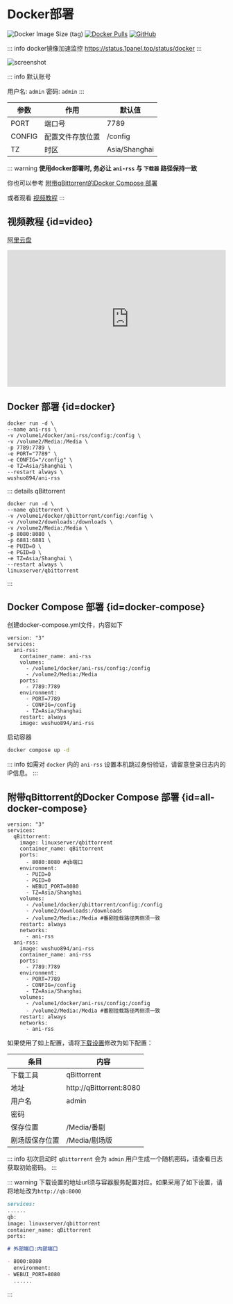 # Docker部署

<div>

![Docker Image Size (tag)](https://img.shields.io/docker/image-size/wushuo894/ani-rss/latest)
[![Docker Pulls](https://img.shields.io/docker/pulls/wushuo894/ani-rss)](https://hub.docker.com/r/wushuo894/ani-rss)
[![GitHub](https://img.shields.io/badge/-GitHub-181717?logo=github)](https://github.com/wushuo894/ani-rss)
</div>

::: info docker镜像加速监控
<https://status.1panel.top/status/docker>
:::

<img src="/screenshot/62f73859bd2fb7063f7f1eff12545fec-screenshot.png" alt="screenshot" id="screenshot">

::: info 默认账号

用户名: `admin` 密码: `admin`
:::

| 参数     | 作用       | 默认值           |
|--------|----------|---------------|
| PORT   | 端口号      | 7789          |
| CONFIG | 配置文件存放位置 | /config       |
| TZ     | 时区       | Asia/Shanghai |

::: warning
**使用docker部署时, 务必让 `ani-rss` 与 `下载器` 路径保持一致**

你也可以参考 [附带qBittorrent的Docker Compose 部署](/deploy/docker#all-docker-compose)

或者观看 [视频教程](/deploy/docker#video)
:::

## 视频教程 {id=video}

[阿里云盘](https://www.alipan.com/s/eqt2XLZJThu)

<div style="overflow-x: auto;">
<iframe 
width="560" 
height="315" 
src="https://www.youtube.com/embed/y9-mgvnSnxs?si=CCz_58LaZu3mbpr5" 
title="YouTube video player" 
frameborder="0" 
allow="accelerometer; autoplay; clipboard-write; encrypted-media; gyroscope; picture-in-picture; web-share" 
referrerpolicy="strict-origin-when-cross-origin" 
allowfullscreen>
</iframe>
</div>

## Docker 部署 {id=docker}

```bash:line-numbers
docker run -d \
--name ani-rss \
-v /volume1/docker/ani-rss/config:/config \
-v /volume2/Media:/Media \
-p 7789:7789 \
-e PORT="7789" \
-e CONFIG="/config" \
-e TZ=Asia/Shanghai \
--restart always \
wushuo894/ani-rss
```

::: details qBittorrent

```bash:line-numbers
docker run -d \
--name qbittorrent \
-v /volume1/docker/qbittorrent/config:/config \
-v /volume2/downloads:/downloads \
-v /volume2/Media:/Media \
-p 8080:8080 \
-p 6881:6881 \
-e PUID=0 \
-e PGID=0 \
-e TZ=Asia/Shanghai \
--restart always \
linuxserver/qbittorrent
```

:::

## Docker Compose 部署 {id=docker-compose}

创建docker-compose.yml文件，内容如下

```yaml:line-numbers
version: "3"
services:
  ani-rss:
    container_name: ani-rss
    volumes:
      - /volume1/docker/ani-rss/config:/config
      - /volume2/Media:/Media
    ports:
      - 7789:7789
    environment:
      - PORT=7789
      - CONFIG=/config
      - TZ=Asia/Shanghai
    restart: always
    image: wushuo894/ani-rss
```

启动容器

```bash
docker compose up -d
```

::: info
如需对 `docker` 内的 `ani-rss` 设置本机跳过身份验证，请留意登录日志内的IP信息。
:::

## 附带qBittorrent的Docker Compose 部署 {id=all-docker-compose}

```yaml:line-numbers
version: "3"
services:
  qBittorrent:
    image: linuxserver/qbittorrent
    container_name: qBittorrent
    ports:
      - 8080:8080 #qb端口
    environment:
      - PUID=0
      - PGID=0
      - WEBUI_PORT=8080
      - TZ=Asia/Shanghai
    volumes:
      - /volume1/docker/qbittorrent/config:/config
      - /volume2/downloads:/downloads
      - /volume2/Media:/Media #番剧挂载路径两侧须一致
    restart: always
    networks:
      - ani-rss
  ani-rss:
    image: wushuo894/ani-rss
    container_name: ani-rss
    ports:
      - 7789:7789
    environment:
      - PORT=7789
      - CONFIG=/config
      - TZ=Asia/Shanghai
    volumes:
      - /volume1/docker/ani-rss/config:/config
      - /volume2/Media:/Media #番剧挂载路径两侧须一致
    restart: always
    networks:
      - ani-rss
```

如果使用了如上配置，请将[下载设置](../config/download#下载工具)修改为如下配置：

| 条目      | 内容                      |
|---------|-------------------------|
| 下载工具    | qBittorrent             |
| 地址      | http://qBittorrent:8080 |
| 用户名     | admin                   |
| 密码      |                         |
| 保存位置    | /Media/番剧               |
| 剧场版保存位置 | /Media/剧场版              |

::: info
初次启动时 `qBittorrent` 会为 `admin` 用户生成一个随机密码，请查看日志获取初始密码。
:::

::: warning
下载设置的地址url须与容器服务配置对应。如果采用了如下设置，请将地址改为`http://qb:8000`

```md
services:
......
qb:
image: linuxserver/qbittorrent
container_name: qBittorrent
ports:

# 外部端口:内部端口

- 8000:8080
  environment:
- WEBUI_PORT=8080
  ......
```

:::
